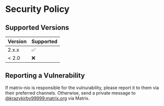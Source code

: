 # Security Policy

## Supported Versions

| Version | Supported          |
| ------- | ------------------ |
| 2.x.x   | :white_check_mark: |
| < 2.0   | :x:                |

## Reporting a Vulnerability

If matrix-nio is responsible for the vulnurability, please report it to them via their preferred channels. Otherwise, send a private message to [@krazykirby99999:matrix.org](https://matrix.to/#/@krazykirby99999:matrix.org) via Matrix.
